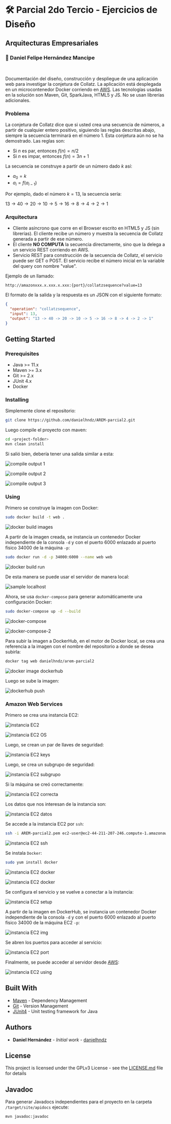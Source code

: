 # :hammer_and_wrench: Parcial 2do Tercio - Ejercicios de Diseño

## Arquitecturas Empresariales

### :pushpin: Daniel Felipe Hernández Mancipe

<br/>

Documentación del diseño, construcción y despliegue de una aplicación web para investigar la conjetura de Collatz. La aplicación está desplegada en un microcontenedor Docker corriendo en [AWS](http://ec2-44-211-207-246.compute-1.amazonaws.com:34000/). Las tecnologías usadas en la solución son Maven, Git, SparkJava, HTML5 y JS. No se usan librerías adicionales.

### Problema

La conjetura de Collatz dice que si usted crea una secuencia de números, a partir de cualquier entero positivo, siguiendo las reglas descritas abajo, siempre la secuencia terminará en el número 1. Esta conjetura aún no se ha demostrado. Las reglas son:

- Si $n$ es par, entonces $f(n)=n/2$
- Si $n$ es impar, entonces $f(n)=3n+1$

La secuencia se construye a partir de un número dado $k$ así:

- $a_0=k$
- $a_i=f(a_{i-1})$

Por ejemplo, dado el número $k=13$, la secuencia sería:

$13\rightarrow 40\rightarrow 20\rightarrow 10\rightarrow 5\rightarrow 16\rightarrow 8\rightarrow 4\rightarrow 2\rightarrow 1$

### Arquitectura

- Cliente asíncrono que corre en el Browser escrito en HTML5 y JS (sin librerías). El cliente recibe un número y muestra la secuencia de Collatz generada a partir de ese número.
- El cliente **NO COMPUTA** la secuencia directamente, sino que la delega a un servicio REST corriendo en AWS.
- Servicio REST para construcción de la secuencia de Collatz, el servicio puede ser GET o POST. El servicio recibe el número inicial en la variable del query con nombre "value".

Ejemplo de un llamado:

`http://amazonxxx.x.xxx.x.xxx:{port}/collatzsequence?value=13`

El formato de la salida y la respuesta es un JSON con el siguiente formato:

```json
{
  "operation": "collatzsequence",
  "input": 13,
  "output": "13 -> 40 -> 20 -> 10 -> 5 -> 16 -> 8 -> 4 -> 2 -> 1"
}
```

## Getting Started

### Prerequisites

- Java >= 11.x
- Maven >= 3.x
- Git >= 2.x
- JUnit 4.x
- Docker

### Installing

Simplemente clone el repositorio:

```bash
git clone https://github.com/danielhndz/AREM-parcial2.git
```

Luego compile el proyecto con maven:

```bash
cd <project-folder>
mvn clean install
```

Si salió bien, debería tener una salida similar a esta:

![compile output 1](../media/mvn-clean-install1.png?raw=true)

![compile output 2](../media/mvn-clean-install2.png?raw=true)

![compile output 3](../media/mvn-clean-install3.png?raw=true)

### Using

Primero se construye la imagen con Docker:

```bash
sudo docker build -t web .
```

![docker build images](../media/docker-build-images.png?raw=true)

A partir de la imagen creada, se instancia un contenedor Docker independiente de la consola `-d` y con el puerto 6000 enlazado al puerto físico 34000 de la máquina `-p`:

```bash
sudo docker run -d -p 34000:6000 --name web web
```

![docker build run](../media/docker-build-run.png?raw=true)

De esta manera se puede usar el servidor de manera local:

![sample localhost](../media/sample-localhost.png?raw=true)

Ahora, se usa `docker-compose` para generar automáticamente una configuración Docker:

```bash
sudo docker-compose up -d --build
```

![docker-compose](../media/docker-compose.png?raw=true)

![docker-compose-2](../media/docker-compose-2.png?raw=true)

Para subir la imagen a DockerHub, en el motor de Docker local, se crea una referencia a la imagen con el nombre del repositorio a donde se desea subirla:

```bash
docker tag web danielhndz/arem-parcial2
```

![docker image dockerhub](../media/docker-image-dockerhub.png?raw=true)

Luego se sube la imagen:

![dockerhub push](../media/dockerhub-push.png?raw=true)

### Amazon Web Services

Primero se crea una instancia EC2:

![instancia EC2](../media/aws1.png?raw=true)

![instancia EC2 OS](../media/aws2.png?raw=true)

Luego, se crean un par de llaves de seguridad:

![instancia EC2 keys](../media/aws3.png?raw=true)

Luego, se crea un subgrupo de seguridad:

![instancia EC2 subgrupo](../media/aws4.png?raw=true)

Si la máquina se creó correctamente:

![instancia EC2 correcta](../media/aws5.png?raw=true)

Los datos que nos interesan de la instancia son:

![instancia EC2 datos](../media/aws6.png?raw=true)

Se accede a la instancia EC2 por `ssh`:

```bash
ssh -i AREM-parcial2.pem ec2-user@ec2-44-211-207-246.compute-1.amazonaws.com
```

![instancia EC2 ssh](../media/aws7.png?raw=true)

Se instala `Docker`:

```bash
sudo yum install docker
```

![instancia EC2 docker](../media/aws8.png?raw=true)

![instancia EC2 docker](../media/aws9.png?raw=true)

Se configura el servicio y se vuelve a conectar a la instancia:

![instancia EC2 setup](../media/aws10.png?raw=true)

A partir de la imagen en DockerHub, se instancia un contenedor Docker independiente de la consola `-d` y con el puerto 6000 enlazado al puerto físico 34000 de la máquina EC2 `-p`:

![instancia EC2 img](../media/aws11.png?raw=true)

Se abren los puertos para acceder al servicio:

![instancia EC2 port](../media/aws12.png?raw=true)

Finalmente, se puede acceder al servidor desde [AWS](http://ec2-44-211-207-246.compute-1.amazonaws.com:34000/):

![instancia EC2 using](../media/aws13.png?raw=true)

## Built With

- [Maven](https://maven.apache.org/) - Dependency Management
- [Git](https://git-scm.com/) - Version Management
- [JUnit4](https://junit.org/junit4/) - Unit testing framework for Java

## Authors

- **Daniel Hernández** - _Initial work_ - [danielhndz](https://github.com/danielhndz)

## License

This project is licensed under the GPLv3 License - see the [LICENSE.md](LICENSE.md) file for details

## Javadoc

Para generar Javadocs independientes para el proyecto en la carpeta `/target/site/apidocs` ejecute:

```bash
mvn javadoc:javadoc
```

